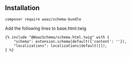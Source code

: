 ## Installation

```
composer require waaz/schema-bundle

```

Add the following lines to base.html.twig

```
{% include "@WaazSchema/schema.html.twig" with {
    "schema": extension.schema|default({'content': ''}),
    "localizations": localizations|default([]),
} %}

```
